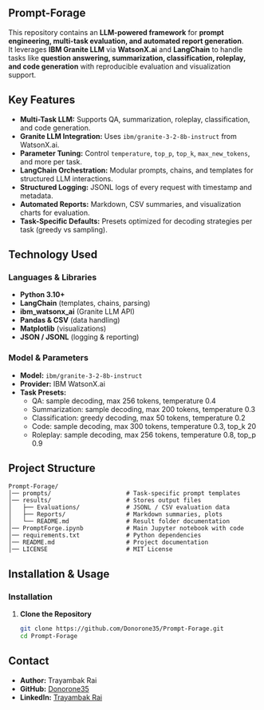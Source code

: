 ## **Prompt-Forage**

This repository contains an **LLM-powered framework** for **prompt engineering, multi-task evaluation, and automated report generation**.  
It leverages **IBM Granite LLM** via **WatsonX.ai** and **LangChain** to handle tasks like **question answering, summarization, classification, roleplay, and code generation** with reproducible evaluation and visualization support.

## **Key Features**
- **Multi-Task LLM:** Supports QA, summarization, roleplay, classification, and code generation.
- **Granite LLM Integration:** Uses `ibm/granite-3-2-8b-instruct` from WatsonX.ai.
- **Parameter Tuning:** Control `temperature`, `top_p`, `top_k`, `max_new_tokens`, and more per task.
- **LangChain Orchestration:** Modular prompts, chains, and templates for structured LLM interactions.
- **Structured Logging:** JSONL logs of every request with timestamp and metadata.
- **Automated Reports:** Markdown, CSV summaries, and visualization charts for evaluation.
- **Task-Specific Defaults:** Presets optimized for decoding strategies per task (greedy vs sampling).

## **Technology Used**
### **Languages & Libraries**
- **Python 3.10+**
- **LangChain** (templates, chains, parsing)
- **ibm_watsonx_ai** (Granite LLM API)
- **Pandas & CSV** (data handling)
- **Matplotlib** (visualizations)
- **JSON / JSONL** (logging & reporting)

### **Model & Parameters**
- **Model:** `ibm/granite-3-2-8b-instruct`
- **Provider:** IBM WatsonX.ai
- **Task Presets:**  
  - QA: sample decoding, max 256 tokens, temperature 0.4  
  - Summarization: sample decoding, max 200 tokens, temperature 0.3  
  - Classification: greedy decoding, max 50 tokens, temperature 0.2  
  - Code: sample decoding, max 300 tokens, temperature 0.3, top_k 20  
  - Roleplay: sample decoding, max 256 tokens, temperature 0.8, top_p 0.9

## **Project Structure**
```
Prompt-Forage/
│── prompts/                     # Task-specific prompt templates
│── results/                     # Stores output files
│   ├── Evaluations/             # JSONL / CSV evaluation data
│   ├── Reports/                 # Markdown summaries, plots
│   └── README.md                # Result folder documentation
│── PromptForge.ipynb            # Main Jupyter notebook with code
│── requirements.txt             # Python dependencies
│── README.md                    # Project documentation
│── LICENSE                      # MIT License
```

## **Installation & Usage**
### **Installation**
1. **Clone the Repository**
   ```bash
   git clone https://github.com/Donorone35/Prompt-Forage.git
   cd Prompt-Forage

## **Contact**
- **Author:** Trayambak Rai
- **GitHub:** [Donorone35](https://github.com/Donorone35)
- **LinkedIn:** [Trayambak Rai](https://www.linkedin.com/in/trayambak-rai-314606278/)

